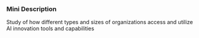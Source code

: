 ### Mini Description

Study of how different types and sizes of organizations access and utilize AI innovation tools and capabilities
